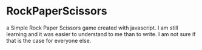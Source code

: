 # RockPaperScissors
a Simple Rock Paper Scissors game created with javascript. 
I am still learning and it was easier to understand to me than to write. I am not sure if that is the case for everyone else.